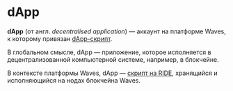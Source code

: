 # dApp

**dApp** (от англ. _decentralised application_) — аккаунт на платформе Waves, к которому привязан [dApp-скрипт](/blockchain/dapp-script.md).

В глобальном смысле, dApp — приложение, которое исполняется в децентрализованной компьютерной системе, например, в блокчейне.

В контексте платформы Waves, dApp — [скрипт на RIDE](/ride/ride-script.md), хранящийся и исполняющийся на нодах блокчейна Waves.
